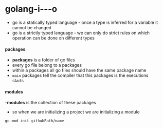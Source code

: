 # golang-i---o

- go is a statically typed language - once a type is inferred for a variable it cannot be changed
- go is a strictly typed language - we can only do strict rules on which operation can be done on different types

#### packages

- **packages** is  a folder of go files
- every go file belong to a packages
- within a packages all go files should have the same package name
- `main` packages tell the compiler that this packages is the executions starts

#### modules

-**modules** is the collection of these packages

- so when we are initializing a project we are initializing a module

```bash
go mod init githubPath/name
```
